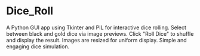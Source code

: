 # Dice_Roll
 A Python GUI app using Tkinter and PIL for interactive dice rolling. Select between black and gold dice via image previews. Click "Roll Dice" to shuffle and display the result. Images are resized for uniform display. Simple and engaging dice simulation.
